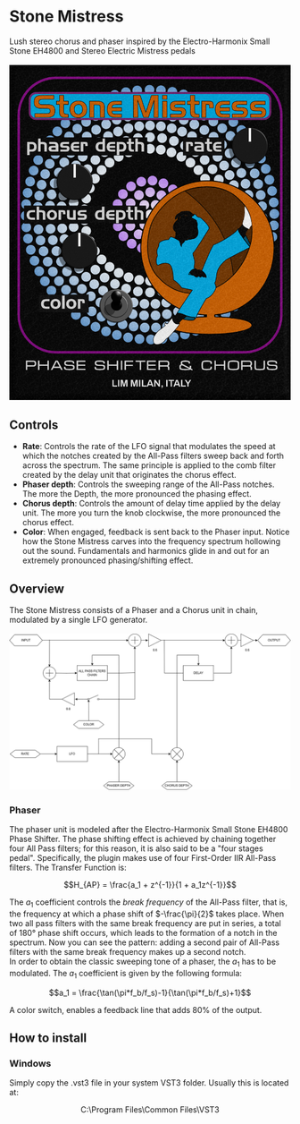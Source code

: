 # Stone Mistress
Lush stereo chorus and phaser inspired by the Electro-Harmonix Small Stone EH4800 and Stereo Electric Mistress pedals\
\
![image alt](https://github.com/NaviCisco/StoneMistress/blob/fbf9a692fab03b4b93e5b63d7dc0cc7425a01049/images/StoneMistressShowcasePNG.png)

## Controls
- **Rate**: Controls the rate of the LFO signal that modulates the speed at which the notches created by the All-Pass filters sweep back and forth across the spectrum.
The same principle is applied to the comb filter created by the delay unit that originates the chorus effect.
- **Phaser depth**: Controls the sweeping range of the All-Pass notches. The more the Depth, the more pronounced the phasing effect.
- **Chorus depth**: Controls the amount of delay time applied by the delay unit. The more you turn the knob clockwise, the more pronounced the chorus effect.
- **Color**: When engaged, feedback is sent back to the Phaser input. Notice how the Stone Mistress carves into the frequency spectrum hollowing out the sound. Fundamentals and harmonics glide in and out for an extremely pronounced phasing/shifting effect.


## Overview
The Stone Mistress consists of a Phaser and a Chorus unit in chain, modulated by a single LFO generator.\
\
![iamge alt](https://github.com/NaviCisco/StoneMistress/blob/73539c8d28a7e338106b711aa7d24e4219356605/images/StoneMistressDiagram.png)

### Phaser
The phaser unit is modeled after the Electro-Harmonix Small Stone EH4800 Phase Shifter. The phase shifting effect is achieved by chaining together four All Pass filters; for this reason, it is also said to be a "four stages pedal". Specifically, the plugin makes use of four First-Order IIR All-Pass filters. The Transfer Function is:

$$H_{AP} = \frac{a_1 + z^{-1}}{1 + a_1z^{-1}}$$

The $a_1$ coefficient controls the _break frequency_ of the All-Pass filter, that is, the frequency at which a phase shift of $-\frac{\pi}{2}$ takes place. When two all pass filters with the same break frequency are put in series, a total of 180° phase shift occurs, which leads to the formation of a notch in the spectrum. Now you can see the pattern: adding a second pair of All-Pass filters with the same break frequency makes up a second notch.\
In order to obtain the classic sweeping tone of a phaser, the $a_1$ has to be modulated. The $a_1$ coefficient is given by the following formula:

$$a_1 = \frac{\tan(\pi*f_b/f_s)-1}{\tan(\pi*f_b/f_s)+1}$$

A color switch, enables a feedback line that adds 80% of the output.

## How to install
### Windows
Simply copy the .vst3 file in your system VST3 folder. Usually this is located at:
<p align="center">
C:\Program Files\Common Files\VST3
</p>
